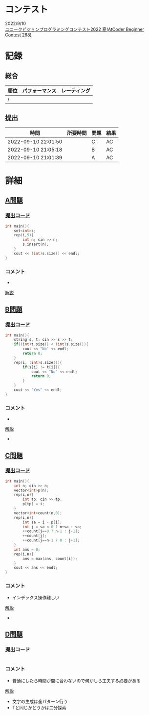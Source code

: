 # コンテスト
2022/9/10<br>
[ユニークビジョンプログラミングコンテスト2022 夏(AtCoder Beginner Contest 268)](https://atcoder.jp/contests/abc268)

# 記録
## 総合
|  順位  |  パフォーマンス  | レーティング |
| ---- | ---- | ---- |
|   /   |  |  |

## 提出
|  時間  |  所要時間  |  問題  | 結果 |
| ---- | ---- | ---- | ---- |
| 2022-09-10 22:01:50 |  | C | AC |
| 2022-09-10 21:05:18 |  | B | AC |
| 2022-09-10 21:01:39 |  | A | AC |


# 詳細
## [A問題](https://atcoder.jp/contests/abc268/tasks/abc268_a)
### [提出コード](https://atcoder.jp/contests/abc268/submissions/34726471)
```c++
int main(){
    set<int>s;
    rep(i,5){
        int n; cin >> n;
        s.insert(n);
    }
    cout << (int)s.size() << endl;
}
```

### コメント

* 

[解説](https://atcoder.jp/contests/abc268/editorial/4780)


## [B問題](https://atcoder.jp/contests/abc268/tasks/abc268_b)
### [提出コード](https://atcoder.jp/contests/abc268/submissions/34732053)
```c++
int main(){
    string s, t; cin >> s >> t;
    if((int)t.size() < (int)s.size()){
        cout << "No" << endl;
        return 0;
    }
    rep(i, (int)s.size()){
        if(s[i] != t[i]){
            cout << "No" << endl;
            return 0;
        }
    }
    cout << "Yes" << endl;
}
```

### コメント

* 

[解説](https://atcoder.jp/contests/abc268/editorial/4780)

* 


## [C問題](https://atcoder.jp/contests/abc268/tasks/abc268_c)
### [提出コード](https://atcoder.jp/contests/abc268/submissions/34748979)

```c++
int main(){
    int n; cin >> n;
    vector<int>p(n);
    rep(i,n){
        int tp; cin >> tp;
        p[tp] = i;
    }
    vector<int>count(n,0);
    rep(i,n){
        int sa = i - p[i];
        int j = sa < 0 ? n+sa : sa;
        ++count[j==0 ? n-1 : j-1];
        ++count[j];
        ++count[j==n-1 ? 0 : j+1];
    }
    int ans = 0;
    rep(i,n){
        ans = max(ans, count[i]);
    }
    cout << ans << endl;
}
```

### コメント
* インデックス操作難しい

[解説](https://atcoder.jp/contests/abc268/editorial/4776)

* 


## [D問題](https://atcoder.jp/contests/abc268/tasks/abc268_d)
### 提出コード

```c++

```

### コメント

* 普通にしたら時間が間に合わないので何かしら工夫する必要がある

[解説](https://atcoder.jp/contests/abc268/editorial/4785)

* 文字の生成は全パターン行う
* Tと同じかどうかは二分探索
